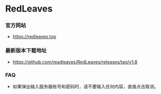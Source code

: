 # RedLeaves

### 官方网站
- https://redleaves.top

### 最新版本下载地址
- https://github.com/readleaves/RedLeaves/releases/tag/v1.8

### FAQ


- 如果弹出输入服务器账号和密码时，请不要输入任何内容，直接点击取消。
